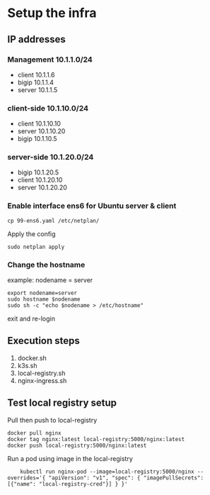 # Setup the infra

## IP addresses

### Management 10.1.1.0/24

- client 10.1.1.6
- bigip 10.1.1.4
- server 10.1.1.5

### client-side 10.1.10.0/24 

- client 10.1.10.10
- server 10.1.10.20
- bigip 10.1.10.5

### server-side 10.1.20.0/24

- bigip 10.1.20.5
- client 10.1.20.10
- server 10.1.20.20

### Enable interface ens6 for Ubuntu server & client

```
cp 99-ens6.yaml /etc/netplan/
```

Apply the config

```
sudo netplan apply
```

### Change the hostname

example: nodename = server
```
export nodename=server
sudo hostname $nodename
sudo sh -c "echo $nodename > /etc/hostname"
```

exit and re-login

## Execution steps

1. docker.sh
2. k3s.sh
3. local-registry.sh
4. nginx-ingress.sh

## Test local registry setup

Pull then push to local-registry

```
docker pull nginx
docker tag nginx:latest local-registry:5000/nginx:latest
docker push local-registry:5000/nginx:latest
```

Run a pod using image in the local-registry

```
    kubectl run nginx-pod --image=local-registry:5000/nginx --overrides='{ "apiVersion": "v1", "spec": { "imagePullSecrets": [{"name": "local-registry-cred"}] } }'
```